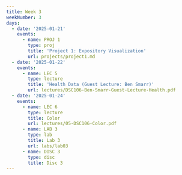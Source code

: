 ```yaml
---
title: Week 3
weekNumber: 3
days:
  - date: '2025-01-21'
    events:
      - name: PROJ 1
        type: proj
        title: 'Project 1: Expository Visualization'
        url: projects/project1.md
  - date: '2025-01-22'
    events:
      - name: LEC 5
        type: lecture
        title: 'Health Data (Guest Lecture: Ben Smarr)'
        url: lectures/DSC106-Ben-Smarr-Guest-Lecture-Health.pdf
  - date: '2025-01-24'
    events:
      - name: LEC 6
        type: lecture
        title: Color
        url: lectures/05-DSC106-Color.pdf
      - name: LAB 3
        type: lab
        title: Lab 3
        url: labs/lab03
      - name: DISC 3
        type: disc
        title: Disc 3
---
```

